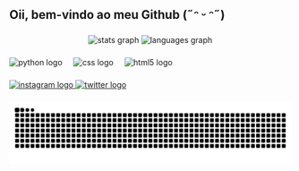 <h2 align="left">Oii, bem-vindo ao meu Github (˶ᵔ ᵕ ᵔ˶)</h2>

###

<div align="center">
  <img src="https://github-readme-stats.vercel.app/api?username=vitorialinhares&hide_title=false&hide_rank=false&show_icons=true&include_all_commits=true&count_private=true&disable_animations=false&theme=gruvbox_light&locale=en&hide_border=false&order=1" height="104" alt="stats graph"  />
  <img src="https://github-readme-stats.vercel.app/api/top-langs?username=vitorialinhares&locale=en&hide_title=false&layout=compact&card_width=320&langs_count=5&theme=gruvbox_light&hide_border=false&order=2" height="150" alt="languages graph"  />
</div>

###

<div align="left">
  <img src="https://cdn.jsdelivr.net/gh/devicons/devicon/icons/python/python-original.svg" height="32" alt="python logo"  />
  <img width="12" />
  <img src="https://cdn.jsdelivr.net/gh/devicons/devicon/icons/css3/css3-original.svg" height="32" alt="css logo"  />
  <img width="12" />
  <img src="https://cdn.jsdelivr.net/gh/devicons/devicon/icons/html5/html5-original.svg" height="32" alt="html5 logo"  />
</div>

###

<div align="left">
  <a href="https://www.instagram.com/linharesvt/" target="_blank">
    <img src="https://raw.githubusercontent.com/maurodesouza/profile-readme-generator/master/src/assets/icons/social/instagram/default.svg" width="44" height="32" alt="instagram logo"  />
  </a>
  <a href="https://x.com/linharessv" target="_blank">
    <img src="https://raw.githubusercontent.com/maurodesouza/profile-readme-generator/master/src/assets/icons/social/twitter/default.svg" width="44" height="32" alt="twitter logo"  />
  </a>
</div>

###

<picture align="center">
  <source media="(prefers-color-scheme: dark)" srcset="https://raw.githubusercontent.com/vitorialinhares/vitorialinhares/output/github-contribution-grid-snake-dark.svg">
  <source media="(prefers-color-scheme: light)" srcset="https://raw.githubusercontent.com/vitorialinhares/vitorialinhares/output/github-contribution-grid-snake-dark.svg">
  <img align="center" alt="github contribution grid snake animation" src="https://raw.githubusercontent.com/vitorialinhares/vitorialinhares/output/github-contribution-grid-snake.svg">
</picture>

###
